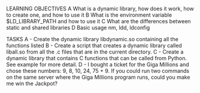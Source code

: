 LEARNING OBJECTIVES A What is a dynamic library, how does it work, how to create one, and how to use it B What is the environment variable $LD_LIBRARY_PATH and how to use it C What are the differences between static and shared libraries D Basic usage nm, ldd, ldconfig

TASKS
A - Create the dynamic library libdynamic.so containing all the functions listed
B - Create a script that creates a dynamic library called liball.so from all the .c files that are in the current directory.
C - Create a dynamic library that contains C functions that can be called from Python. See example for more detail.
D - I bought a ticket for the Giga Millions and chose these numbers: 9, 8, 10, 24, 75 + 9. If you could run two commands on the same server where the Giga Millions program runs, could you make me win the Jackpot?
